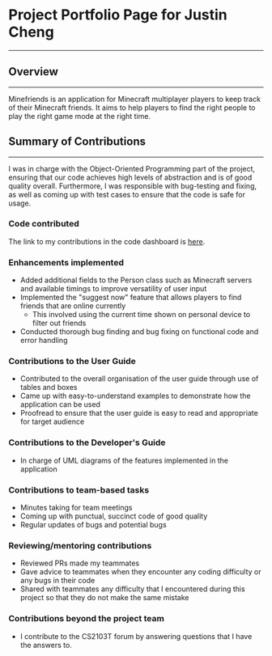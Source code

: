 # Project Portfolio Page for Justin Cheng

---
## Overview

---
Minefriends is an application for Minecraft multiplayer players to keep track of their Minecraft friends. It aims to help players to find the right people to play the right game mode at the right time.

## Summary of Contributions

---
I was in charge with the Object-Oriented Programming part of the project, ensuring that our code achieves high levels of abstraction and is of good quality overall. Furthermore,
I was responsible with bug-testing and fixing, as well as coming up with test cases to ensure that the code is safe for usage.

### Code contributed

The link to my contributions in the code dashboard is [here](https://nus-cs2103-ay2223s1.github.io/tp-dashboard/?search=chustinjeng&breakdown=true).

### Enhancements implemented

- Added additional fields to the Person class such as Minecraft servers and available timings to improve versatility of user input
- Implemented the "suggest now" feature that allows players to find friends that are online currently
  - This involved using the current time shown on personal device to filter out friends
- Conducted thorough bug finding and bug fixing on functional code and error handling

### Contributions to the User Guide

- Contributed to the overall organisation of the user guide through use of tables and boxes
- Came up with easy-to-understand examples to demonstrate how the application can be used
- Proofread to ensure that the user guide is easy to read and appropriate for target audience

### Contributions to the Developer's Guide

- In charge of UML diagrams of the features implemented in the application


### Contributions to team-based tasks

- Minutes taking for team meetings
- Coming up with punctual, succinct code of good quality
- Regular updates of bugs and potential bugs

### Reviewing/mentoring contributions

- Reviewed PRs made my teammates
- Gave advice to teammates when they encounter any coding difficulty or any bugs in their code
- Shared with teammates any difficulty that I encountered during this project so that they do not make the same mistake

### Contributions beyond the project team

- I contribute to the CS2103T forum by answering questions that I have the answers to.
